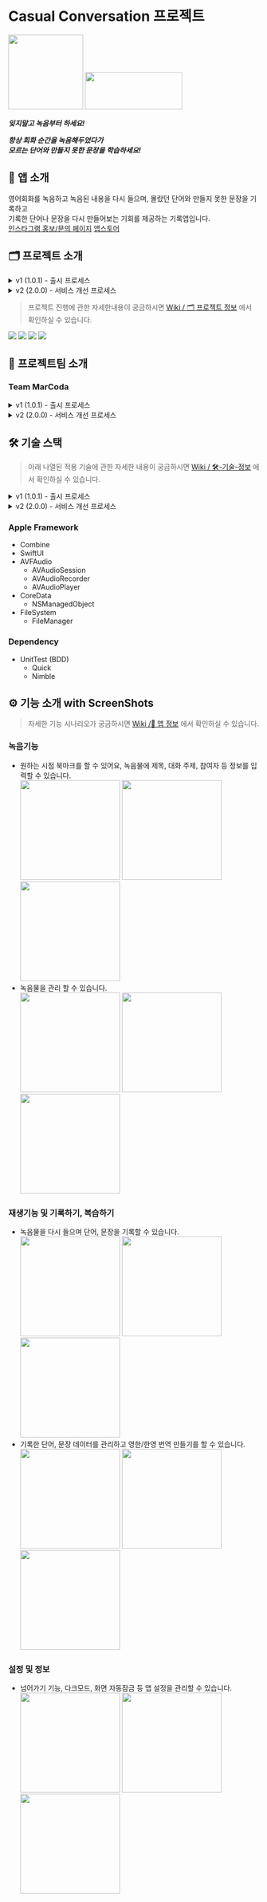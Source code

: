 # Casual Conversation 프로젝트

[<img src="https://www.notion.so/image/https%3A%2F%2Fs3-us-west-2.amazonaws.com%2Fsecure.notion-static.com%2F69a38380-1115-4931-a927-6fa25b595692%2Fappstore.png?table=block&id=48bd959c-7719-4ac1-b0cb-d4e4d9b7f7a7&spaceId=e6b8a7b9-cbae-4355-941e-ce441f218386&width=2000&userId=aaeaa0fd-5da4-499b-9277-7adf273dceea&cache=v2" width="150" height="150">](https://apps.apple.com/kr/app/id1642134370/) [<img src="https://www.notion.so/image/https%3A%2F%2Fs3-us-west-2.amazonaws.com%2Fsecure.notion-static.com%2F3f389223-44b3-43f4-aba5-852e9bdae806%2Fpngwing.com.png?table=block&id=ac150090-d883-4de6-9198-f40f378d8d6f&spaceId=e6b8a7b9-cbae-4355-941e-ce441f218386&width=2000&userId=aaeaa0fd-5da4-499b-9277-7adf273dceea&cache=v2" width=195 height=75>](https://apps.apple.com/kr/app/id1642134370/) 

***잊지말고 녹음부터 하세요!***

***항상 회화 순간을 녹음해두었다가  
모르는 단어와 만들지 못한 문장을 학습하세요!***

## 📱 앱 소개
영어회화를 녹음하고 녹음된 내용을 다시 들으며, 몰랐던 단어와 만들지 못한 문장을 기록하고   
기록한 단어나 문장을 다시 만들어보는 기회를 제공하는 기록앱입니다.    
[인스타그램 홍보/문의 페이지](https://www.instagram.com/casualconversation_ccrecorder/)  [앱스토어](https://apps.apple.com/kr/app/id1642134370/)  

## 🗂 프로젝트 소개

<details><summary>v1 (1.0.1) - 출시 프로세스</summary><div markdown="1">

팀원 : 2명 (iOS 개발 1명, ProductManger 1명)  
기간 : 22.06.17 ~ 22.09.17 `v1.0.0 출시` / 09.19 `v1.1.0 업데이트` ~    
</div></details>

<details><summary>v2 (2.0.0) - 서비스 개선 프로세스</summary><div markdown="1">

팀원 : 1명 (iOS 1명, Android 0명, 디자이너 0명) 모집중  
기간 : 23.04.10 ~ `v2.0.0` 업데이트    
</div></details>

> 프로젝트 진행에 관한 자세한내용이 궁금하시면 [Wiki / 🗂 프로젝트 정보](https://github.com/PSE-Applications/CasualConversation_iOS/wiki/🗂-프로젝트-정보) 에서 확인하실 수 있습니다.

![](https://img.shields.io/badge/Target_iOS-15.0~-green) ![](https://img.shields.io/badge/Swift-5.6-orange) ![](https://img.shields.io/badge/Xcode-13.4-blue) ![](https://img.shields.io/badge/SwiftUI-3.0-puple) 

## 🥇 프로젝트팀 소개
### Team MarCoda
<details><summary>v1 (1.0.1) - 출시 프로세스</summary><div markdown="1">

|<img src="https://www.notion.so/image/https%3A%2F%2Fs3-us-west-2.amazonaws.com%2Fsecure.notion-static.com%2F1cba71b5-edd1-4247-9048-4230712e2d3d%2FProfile_1.jpeg?table=block&id=e17e3b5c-cbdd-4196-8832-38e6e1083432&spaceId=e6b8a7b9-cbae-4355-941e-ce441f218386&width=2000&userId=aaeaa0fd-5da4-499b-9277-7adf273dceea&cache=v2" width=200 height=200>|<img src="https://www.notion.so/image/https%3A%2F%2Fs3-us-west-2.amazonaws.com%2Fsecure.notion-static.com%2F8e197c5f-03be-4e4a-a777-a0e5468a1c5f%2FCoda__Design.jpg?table=block&id=458a1cfe-8d8b-4fb4-9bf9-80e5ab47ef20&spaceId=e6b8a7b9-cbae-4355-941e-ce441f218386&width=2000&userId=aaeaa0fd-5da4-499b-9277-7adf273dceea&cache=v2" width=200 height=200>|
|:---:|:---:|
|iOS Development/Team Leader|ProductManger/Design|
|김용우 [@keeplo](https://github.com/keeplo) |김찬우 [@dacodaco](https://github.com/dacodaco) |
</div></details>

<details><summary>v2 (2.0.0) - 서비스 개선 프로세스</summary><div markdown="1">

|<img src="https://www.notion.so/image/https%3A%2F%2Fs3-us-west-2.amazonaws.com%2Fsecure.notion-static.com%2F1cba71b5-edd1-4247-9048-4230712e2d3d%2FProfile_1.jpeg?table=block&id=e17e3b5c-cbdd-4196-8832-38e6e1083432&spaceId=e6b8a7b9-cbae-4355-941e-ce441f218386&width=2000&userId=aaeaa0fd-5da4-499b-9277-7adf273dceea&cache=v2" width=200 height=200>|<img src="" width=200 height=200>|<img src="" width=200 height=200>|
|:-:|:-:|:-:|
|PO, iOS|Android|Design|
|김용우 [@keeplo](https://github.com/keeplo) | 모집중 | 모집중 |

</div></details>

## 🛠 기술 스택 

> 아래 나열된 적용 기술에 관한 자세한 내용이 궁금하시면 [Wiki / 🛠-기술-정보](https://github.com/PSE-Applications/CasualConversation_iOS/wiki/🛠-기술-정보) 에서 확인하실 수 있습니다.

<details><summary>v1 (1.0.1) - 출시 프로세스</summary><div markdown="1">

### Tool
* Fastlane
* Tuist

### Architecture & Design Pattern
* Clean Architecture (iOS)
   > Reference by   
   > [The Clean Architecture by Robert C.Martin](https://blog.cleancoder.com/uncle-bob/2012/08/13/the-clean-architecture.html)   
   > [Clean architecture series — Part 3 _ The Cone](https://pereiren.medium.com/clean-architecture-series-part-3-a0c150551e5f)   
   > [iOS-CleanArcitecture-MVVM](https://github.com/kudoleh/iOS-Clean-Architecture-MVVM)  
* MVVM
</div></details>

<details><summary>v2 (2.0.0) - 서비스 개선 프로세스</summary><div markdown="1">

### Tool
* Xcode Cloud
* Package

### Architecture & Design Pattern
* MVVM-C
* Singleton Pattern
</div></details>

### Apple Framework
* Combine
* SwiftUI
* AVFAudio
   * AVAudioSession
   * AVAudioRecorder
   * AVAudioPlayer
* CoreData
   * NSManagedObject
* FileSystem
   * FileManager

### Dependency
* UnitTest (BDD)
   * Quick
   * Nimble
</div></details>

## ⚙️ 기능 소개 with ScreenShots
> 자세한 기능 시나리오가 궁금하시면 [Wiki /📱 앱 정보](https://github.com/PSE-Applications/CasualConversation_iOS/wiki/📱-앱-정보) 에서 확인하실 수 있습니다.

### 녹음기능
- 원하는 시점 북마크를 할 수 있어요, 녹음물에 제목, 대화 주제, 참여자 등 정보를 입력할 수 있습니다.  
<img src="https://www.notion.so/image/https%3A%2F%2Fs3-us-west-2.amazonaws.com%2Fsecure.notion-static.com%2F1bba3dab-bb63-4d54-b19a-67417e256981%2FiphoneX_2.jpg?table=block&id=66157add-ad3e-4fad-8a1c-a482e7af85f5&spaceId=e6b8a7b9-cbae-4355-941e-ce441f218386&width=2000&userId=aaeaa0fd-5da4-499b-9277-7adf273dceea&cache=v2" width=200> <img src="https://www.notion.so/image/https%3A%2F%2Fs3-us-west-2.amazonaws.com%2Fsecure.notion-static.com%2Ff7152056-1810-4aff-a654-e91c6e3bbd32%2FSimulator_Screen_Shot_-_iPhone_12_Pro_-_2022-09-20_at_23.02.32.png?table=block&id=6c8fcc29-bf03-4b78-86d3-f769d167263e&spaceId=e6b8a7b9-cbae-4355-941e-ce441f218386&width=2000&userId=aaeaa0fd-5da4-499b-9277-7adf273dceea&cache=v2" width=200> <img src="https://www.notion.so/image/https%3A%2F%2Fs3-us-west-2.amazonaws.com%2Fsecure.notion-static.com%2Fe977bfae-17f0-4d19-8e64-5c785cf55f10%2FIMG_0493.png?table=block&id=756ba0b3-7c94-497b-b0e1-21459643ad05&spaceId=e6b8a7b9-cbae-4355-941e-ce441f218386&width=2000&userId=aaeaa0fd-5da4-499b-9277-7adf273dceea&cache=v2" width=200>
- 녹음물을 관리 할 수 있습니다.  
<img src="https://www.notion.so/image/https%3A%2F%2Fs3-us-west-2.amazonaws.com%2Fsecure.notion-static.com%2Fed89030f-01ef-4021-8fb3-fd8634196f12%2FIMG_0500.png?table=block&id=70f4f368-56b7-4d60-934e-45422103a0ca&spaceId=e6b8a7b9-cbae-4355-941e-ce441f218386&width=2000&userId=aaeaa0fd-5da4-499b-9277-7adf273dceea&cache=v2" width=200> <img src="https://www.notion.so/image/https%3A%2F%2Fs3-us-west-2.amazonaws.com%2Fsecure.notion-static.com%2F23e5e230-d5ba-49e9-9d62-970f17aeb64c%2FIMG_0501.png?table=block&id=9a1ab841-7839-4966-b697-91e171a62953&spaceId=e6b8a7b9-cbae-4355-941e-ce441f218386&width=2000&userId=aaeaa0fd-5da4-499b-9277-7adf273dceea&cache=v2" width=200> <img src="https://www.notion.so/image/https%3A%2F%2Fs3-us-west-2.amazonaws.com%2Fsecure.notion-static.com%2F390d3e8e-f112-4cc3-8dee-c338d7f97f77%2FSimulator_Screen_Shot_-_iPhone_12_Pro_-_2022-09-20_at_23.52.08.png?table=block&id=88939fb9-956f-495e-bc59-3c274654b83f&spaceId=e6b8a7b9-cbae-4355-941e-ce441f218386&width=2000&userId=aaeaa0fd-5da4-499b-9277-7adf273dceea&cache=v2" width=200>
### 재생기능 및 기록하기, 복습하기
- 녹음물을 다시 들으며 단어, 문장을 기록할 수 있습니다.  
<img src="https://www.notion.so/image/https%3A%2F%2Fs3-us-west-2.amazonaws.com%2Fsecure.notion-static.com%2F0920ca15-b966-4dcb-8dac-27cc7eca816f%2FiphoneX_3.jpg?table=block&id=a2efd32c-a350-4e6a-b53d-f00038bbe0ba&spaceId=e6b8a7b9-cbae-4355-941e-ce441f218386&width=2000&userId=aaeaa0fd-5da4-499b-9277-7adf273dceea&cache=v2" width=200> <img src="https://www.notion.so/image/https%3A%2F%2Fs3-us-west-2.amazonaws.com%2Fsecure.notion-static.com%2F416cbbfc-1c1b-47d9-991b-8c60c1a9c437%2FSimulator_Screen_Shot_-_iPhone_12_Pro_-_2022-09-20_at_23.13.33.png?table=block&id=11098337-2bd4-4685-92ca-99acce510ccc&spaceId=e6b8a7b9-cbae-4355-941e-ce441f218386&width=2000&userId=aaeaa0fd-5da4-499b-9277-7adf273dceea&cache=v2" width=200> <img src="https://www.notion.so/image/https%3A%2F%2Fs3-us-west-2.amazonaws.com%2Fsecure.notion-static.com%2F44deeef1-0dbe-4b2a-9ef0-8a7f3076971d%2FIMG_CE3BB51DA65D-1.jpeg?table=block&id=1c1a6bf0-4de1-4e14-928d-7a01568fa61c&spaceId=e6b8a7b9-cbae-4355-941e-ce441f218386&width=2000&userId=aaeaa0fd-5da4-499b-9277-7adf273dceea&cache=v2" width=200>
- 기록한 단어, 문장 데이터를 관리하고 영한/한영 번역 만들기를 할 수 있습니다.  
<img src="https://www.notion.so/image/https%3A%2F%2Fs3-us-west-2.amazonaws.com%2Fsecure.notion-static.com%2F002e68f5-17af-4138-9e70-be9fbe614a1a%2FiphoneX_5.jpg?table=block&id=a038a03e-ef8b-4add-af4e-89ae3f89d1d4&spaceId=e6b8a7b9-cbae-4355-941e-ce441f218386&width=2000&userId=aaeaa0fd-5da4-499b-9277-7adf273dceea&cache=v2" width=200> <img src="https://www.notion.so/image/https%3A%2F%2Fs3-us-west-2.amazonaws.com%2Fsecure.notion-static.com%2F9b23c486-8769-4e8c-a615-891d38acb67f%2FiphoneX_4.jpg?table=block&id=daf94729-8a0f-4e5a-a27b-0c7bf1f22e17&spaceId=e6b8a7b9-cbae-4355-941e-ce441f218386&width=2000&userId=aaeaa0fd-5da4-499b-9277-7adf273dceea&cache=v2" width=200> <img src="https://www.notion.so/image/https%3A%2F%2Fs3-us-west-2.amazonaws.com%2Fsecure.notion-static.com%2Fe5ca2b7b-f9a2-434c-b8dd-793b0325ebca%2FSimulator_Screen_Shot_-_iPhone_12_Pro_-_2022-09-20_at_23.19.11.png?table=block&id=0a1228f8-2ad2-4ce7-b1e4-de7d6fcc3d69&spaceId=e6b8a7b9-cbae-4355-941e-ce441f218386&width=2000&userId=aaeaa0fd-5da4-499b-9277-7adf273dceea&cache=v2" width=200>
### 설정 및 정보
- 넘어가기 기능, 다크모드, 화면 자동잠금 등 앱 설정을 관리할 수 있습니다.  
<img src="https://www.notion.so/image/https%3A%2F%2Fs3-us-west-2.amazonaws.com%2Fsecure.notion-static.com%2F94fe421a-d8e7-485d-9a50-7447bf2418e4%2FSimulator_Screen_Shot_-_iPhone_12_Pro_-_2022-09-20_at_23.19.56.png?table=block&id=a0567a67-2bb1-4577-b892-5fdd30f8dbe9&spaceId=e6b8a7b9-cbae-4355-941e-ce441f218386&width=2000&userId=aaeaa0fd-5da4-499b-9277-7adf273dceea&cache=v2" width=200> <img src="https://www.notion.so/image/https%3A%2F%2Fs3-us-west-2.amazonaws.com%2Fsecure.notion-static.com%2Fbf619a33-8341-414b-96f5-7dc868e763b9%2FSimulator_Screen_Shot_-_iPhone_12_Pro_-_2022-09-20_at_23.21.29.png?table=block&id=575063b0-d2bd-4531-bb9c-473730752290&spaceId=e6b8a7b9-cbae-4355-941e-ce441f218386&width=2000&userId=aaeaa0fd-5da4-499b-9277-7adf273dceea&cache=v2" width=200> <img src="https://www.notion.so/image/https%3A%2F%2Fs3-us-west-2.amazonaws.com%2Fsecure.notion-static.com%2F4b8016ff-348d-4a1a-92e3-0b66deb551e9%2FSimulator_Screen_Shot_-_iPhone_12_Pro_-_2022-09-20_at_23.20.41.png?table=block&id=9b38d1af-c40c-4d16-96a9-c3e4145bfb1f&spaceId=e6b8a7b9-cbae-4355-941e-ce441f218386&width=2000&userId=aaeaa0fd-5da4-499b-9277-7adf273dceea&cache=v2" width=200> 
